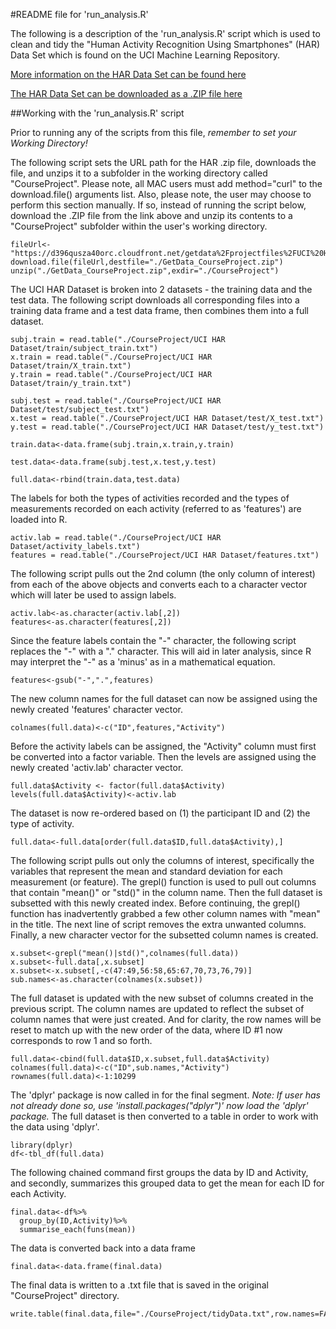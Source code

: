 #README file for 'run_analysis.R'

The following is a description of the 'run_analysis.R' script which is used to clean and tidy the
"Human Activity Recognition Using Smartphones" (HAR) Data Set which is found on the UCI Machine Learning
Repository.

[More information on the HAR Data Set can be found here](http://archive.ics.uci.edu/ml/datasets/Human+Activity+Recognition+Using+Smartphones)

[The HAR Data Set can be downloaded as a .ZIP file here](https://d396qusza40orc.cloudfront.net/getdata%2Fprojectfiles%2FUCI%20HAR%20Dataset.zip)


##Working with the 'run_analysis.R' script

Prior to running any of the scripts from this file, *remember to set your Working Directory!*

The following script sets the URL path for the HAR .zip file, downloads the file, and unzips it to
a subfolder in the working directory called "CourseProject".  Please note, all MAC users must add
method="curl" to the download.file() arguments list.  Also, please note, the user may choose to perform this section manually.  If so, instead of running the script below, download the .ZIP file from the link above and unzip its contents to a "CourseProject" subfolder within the user's working directory.
    
    fileUrl<-"https://d396qusza40orc.cloudfront.net/getdata%2Fprojectfiles%2FUCI%20HAR%20Dataset.zip"
    download.file(fileUrl,destfile="./GetData_CourseProject.zip")
    unzip("./GetData_CourseProject.zip",exdir="./CourseProject")

The UCI HAR Dataset is broken into 2 datasets - the training data and the test data.  The following
script downloads all corresponding files into a training data frame and a test data frame, then combines
them into a full dataset.
    
    subj.train = read.table("./CourseProject/UCI HAR Dataset/train/subject_train.txt")
    x.train = read.table("./CourseProject/UCI HAR Dataset/train/X_train.txt")
    y.train = read.table("./CourseProject/UCI HAR Dataset/train/y_train.txt")

    subj.test = read.table("./CourseProject/UCI HAR Dataset/test/subject_test.txt")
    x.test = read.table("./CourseProject/UCI HAR Dataset/test/X_test.txt")
    y.test = read.table("./CourseProject/UCI HAR Dataset/test/y_test.txt")

    train.data<-data.frame(subj.train,x.train,y.train)

    test.data<-data.frame(subj.test,x.test,y.test)

    full.data<-rbind(train.data,test.data)

The labels for both the types of activities recorded and the types of measurements recorded on each
activity (referred to as 'features') are loaded into R.
    
    activ.lab = read.table("./CourseProject/UCI HAR Dataset/activity_labels.txt")
    features = read.table("./CourseProject/UCI HAR Dataset/features.txt")

The following script pulls out the 2nd column (the only column of interest) from each of the above objects and converts each to a character vector which will later be used to assign labels.
    
    activ.lab<-as.character(activ.lab[,2])
    features<-as.character(features[,2])

Since the feature labels contain the "-" character, the following script replaces the "-" with a "." character. This will aid in later analysis, since R may interpret  the "-" as a 'minus' as in a mathematical equation.
    
    features<-gsub("-",".",features)

The new column names for the full dataset can now be assigned using the newly created 'features' character vector.
    
    colnames(full.data)<-c("ID",features,"Activity")

Before the activity labels can be assigned, the "Activity" column must first be converted into a factor
variable.  Then the levels are assigned using the newly created 'activ.lab' character vector.
    
    full.data$Activity <- factor(full.data$Activity)
    levels(full.data$Activity)<-activ.lab

The dataset is now re-ordered based on (1) the participant ID and (2) the type of activity.
    
    full.data<-full.data[order(full.data$ID,full.data$Activity),]

The following script pulls out only the columns of interest, specifically the variables that represent the mean and standard deviation for each measurement (or feature). The grepl() function is used to pull out
columns that contain "mean()" or "std()" in the column name. Then the full dataset is subsetted with this newly created index.  Before continuing, the grepl() function has inadvertently grabbed a few other column names with "mean" in the title.  The next line of script removes the extra unwanted columns. Finally, a new character vector for the subsetted column names is created.
    
    x.subset<-grepl("mean()|std()",colnames(full.data))
    x.subset<-full.data[,x.subset]
    x.subset<-x.subset[,-c(47:49,56:58,65:67,70,73,76,79)]
    sub.names<-as.character(colnames(x.subset))

The full dataset is updated with the new subset of columns created in the previous script. The column names are updated to reflect the subset of column names that were just created.  And for clarity, the row names will be reset to match up with the new order of the data, where ID #1 now corresponds to row 1 and so forth.
    
    full.data<-cbind(full.data$ID,x.subset,full.data$Activity)
    colnames(full.data)<-c("ID",sub.names,"Activity")
    rownames(full.data)<-1:10299

The 'dplyr' package is now called in for the final segment.  *Note: If user has not already done so, use 'install.packages("dplyr")' now load the 'dplyr' package.*  The full dataset is then converted to a table
in order to work with the data using 'dplyr'.
    
    library(dplyr)
    df<-tbl_df(full.data)

The following chained command first groups the data by ID and Activity, and secondly, summarizes this grouped
data to get the mean for each ID for each Activity.
    
    final.data<-df%>%
      group_by(ID,Activity)%>%
      summarise_each(funs(mean))

The data is converted back into a data frame
    
    final.data<-data.frame(final.data)

The final data is written to a .txt file that is saved in the original "CourseProject" directory.
    
    write.table(final.data,file="./CourseProject/tidyData.txt",row.names=FALSE)